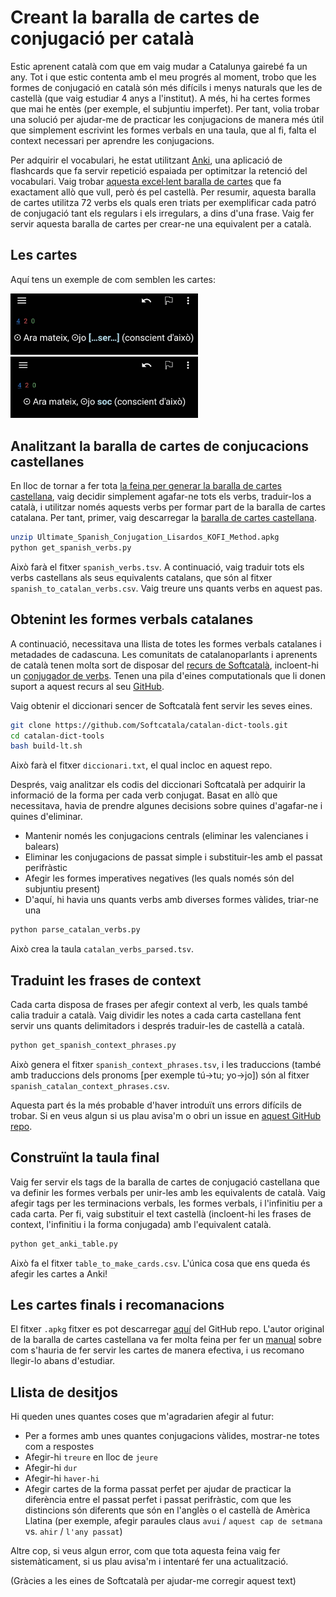 # Creant la baralla de cartes de conjugació per català

Estic aprenent català com que em vaig mudar a Catalunya gairebé fa un any. Tot i que estic contenta amb el meu progrés al moment, trobo que  les formes de conjugació en català són més difícils i menys naturals que les de castellà (que vaig estudiar 4 anys a l'institut). A més, hi ha certes formes que mai he entès (per exemple, el subjuntiu imperfet). Per tant, volia trobar una solució per ajudar-me de practicar les conjugacions de manera més útil que simplement escrivint les formes verbals en una taula, que al fi, falta el context necessari per aprendre les conjugacions.

Per adquirir el vocabulari, he estat utilitzant [Anki](https://ankiweb.net/), una aplicació de flashcards que fa servir repetició espaiada per optimitzar la retenció del vocabulari. Vaig trobar [aquesta excel·lent baralla de cartes](https://ankiweb.net/shared/info/638411848) que fa exactament allò que vull, però és pel castellà. Per resumir, aquesta baralla de cartes utilitza 72 verbs els quals eren triats per exemplificar cada patró de conjugació tant els regulars i els irregulars, a dins d'una frase. Vaig fer servir aquesta baralla de cartes per crear-ne una equivalent per a català.

## Les cartes

Aquí tens un exemple de com semblen les cartes:

<img src="img/ex_2.jpeg" alt="Front of card" width="300"/>  

<img src="img/ex_1.jpeg" alt="Back of card" width="300"/>

## Analitzant la baralla de cartes de conjucacions castellanes

En lloc de tornar a fer tota [la feina per generar la baralla de cartes castellana](https://www.asiteaboutnothing.net/ultimate-spanish-conjugation-verb-set.php), vaig decidir simplement agafar-ne tots els verbs, traduir-los a català, i utilitzar només aquests verbs per formar part de la baralla de cartes catalana. Per tant, primer, vaig descarregar la [baralla de cartes castellana](https://ankiweb.net/shared/info/638411848).

```bash
unzip Ultimate_Spanish_Conjugation_Lisardos_KOFI_Method.apkg
python get_spanish_verbs.py
```

Això farà el fitxer `spanish_verbs.tsv`. A continuació, vaig traduir tots els verbs castellans als seus equivalents catalans, que són al fitxer `spanish_to_catalan_verbs.csv`. Vaig treure uns quants verbs en aquest pas.

## Obtenint les formes verbals catalanes

A continuació, necessitava una llista de totes les formes verbals catalanes i metadades de cadascuna. Les comunitats de catalanoparlants i aprenents de català tenen molta sort de disposar del [recurs de Softcatalà](https://www.softcatala.org/), incloent-hi un [conjugador de verbs](https://www.softcatala.org/conjugador-de-verbs/). Tenen una pila d'eines computationals que li donen suport a aquest recurs al seu [GitHub](https://github.com/Softcatala/catalan-dict-tools/).

Vaig obtenir el diccionari sencer de Softcatalà fent servir les seves eines.
```bash
git clone https://github.com/Softcatala/catalan-dict-tools.git
cd catalan-dict-tools
bash build-lt.sh
```

Això farà el fitxer `diccionari.txt`, el qual incloc en aquest repo.

Després, vaig analitzar els codis del diccionari Softcatalà per adquirir la informació de la forma per cada verb conjugat. Basat en allò que necessitava, havia de prendre algunes decisions sobre quines d'agafar-ne i quines d'eliminar.

* Mantenir només les conjugacions centrals (eliminar les valencianes i balears)
* Eliminar les conjugacions de passat simple i substituir-les amb el passat perifràstic
* Afegir les formes imperatives negatives (les quals només són del subjuntiu present)
* D'aquí, hi havia uns quants verbs amb diverses formes vàlides, triar-ne una

```bash
python parse_catalan_verbs.py
```

Això crea la taula `catalan_verbs_parsed.tsv`.

## Traduint les frases de context

Cada carta disposa de frases per afegir context al verb, les quals també calia traduir a català. Vaig dividir les notes a cada carta castellana fent servir uns quants delimitadors i després traduir-les de castellà a català.

```bash
python get_spanish_context_phrases.py
```

Això genera el fitxer `spanish_context_phrases.tsv`, i les traduccions (també amb traduccions dels pronoms [per exemple tú->tu; yo->jo]) són al fitxer `spanish_catalan_context_phrases.csv`.

Aquesta part és la més probable d'haver introduït uns errors difícils de trobar. Si en veus algun si us plau avisa'm o obri un issue en [aquest GitHub repo](https://github.com/fairliereese/catalan_conjugation_deck).

## Construïnt la taula final

Vaig fer servir els tags de la baralla de cartes de conjugació castellana que va definir les formes verbals per unir-les amb les equivalents de català. Vaig afegir tags per les terminacions verbals, les formes verbals, i l'infinitiu per a cada carta. Per fi, vaig substituir el text castellà (incloent-hi les frases de context, l'infinitiu i la forma conjugada) amb l'equivalent català.


```bash
python get_anki_table.py
```

Això fa el fitxer `table_to_make_cards.csv`. L'única cosa que ens queda és afegir les cartes a Anki!

## Les cartes finals i recomanacions

El fitxer `.apkg` fitxer es pot descarregar [aquí](https://github.com/fairliereese/catalan_conjugation_deck/blob/main/catal%C3%A0_conjugaci%C3%B3.apkg) del GitHub repo. L'autor original de la baralla de cartes castellana va fer molta feina per fer un [manual](https://www.asiteaboutnothing.net/w_ultimate_spanish_conjugation.php#how) sobre com s'hauria de fer servir les cartes de manera efectiva, i us recomano llegir-lo abans d'estudiar.

## Llista de desitjos

Hi queden unes quantes coses que m'agradarien afegir al futur:
* Per a formes amb unes quantes conjugacions vàlides, mostrar-ne totes com a respostes
* Afegir-hi `treure` en lloc de `jeure`
* Afegir-hi `dur`
* Afegir-hi `haver-hi`
* Afegir cartes de la forma passat perfet per ajudar de practicar la diferència entre el passat perfet i passat perifràstic, com que les distincions són diferents que són en l'anglès o el castellà de Amèrica Llatina (per exemple, afegir paraules claus `avui` / `aquest cap de setmana` vs. `ahir` / `l'any passat`)

Altre cop, si veus algun error, com que tota aquesta feina vaig fer sistemàticament, si us plau avisa'm i intentaré fer una actualització.

(Gràcies a les eines de Softcatalà per ajudar-me corregir aquest text)
